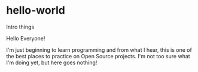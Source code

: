 # hello-world
Intro things

Hello Everyone!

I'm just beginning to learn programming and from what I hear, this is one of the best places to practice on Open Source projects. I'm not too sure what I'm doing yet, but here goes nothing!

